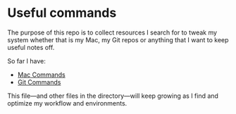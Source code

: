 # Useful commands

The purpose of this repo is to collect resources I search for to tweak my system whether that is my Mac, my Git repos or anything that I want to keep useful notes off.

So far I have:

- [Mac Commands](mac-commands.md)
- [Git Commands](git-commands.md)

This file—and other files in the directory—will keep growing as I find and optimize my workflow and environments.

